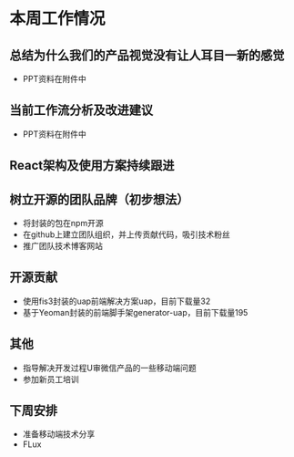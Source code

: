 # 本周工作情况

## 总结为什么我们的产品视觉没有让人耳目一新的感觉
* PPT资料在附件中

## 当前工作流分析及改进建议
* PPT资料在附件中

## React架构及使用方案持续跟进

## 树立开源的团队品牌（初步想法）
* 将封装的包在npm开源
* 在github上建立团队组织，并上传贡献代码，吸引技术粉丝
* 推广团队技术博客网站

## 开源贡献
* 使用fis3封装的uap前端解决方案uap，目前下载量32
* 基于Yeoman封装的前端脚手架generator-uap，目前下载量195

## 其他
* 指导解决开发过程U审微信产品的一些移动端问题
* 参加新员工培训

## 下周安排
* 准备移动端技术分享
* FLux
